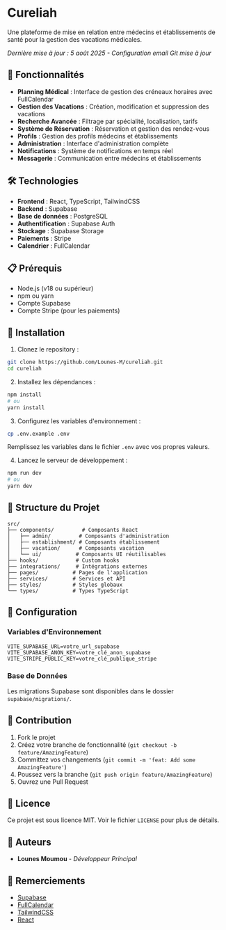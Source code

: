 # Cureliah

Une plateforme de mise en relation entre médecins et établissements de santé pour la gestion des vacations médicales.

*Dernière mise à jour : 5 août 2025 - Configuration email Git mise à jour*

## 🚀 Fonctionnalités

- **Planning Médical** : Interface de gestion des créneaux horaires avec FullCalendar
- **Gestion des Vacations** : Création, modification et suppression des vacations
- **Recherche Avancée** : Filtrage par spécialité, localisation, tarifs
- **Système de Réservation** : Réservation et gestion des rendez-vous
- **Profils** : Gestion des profils médecins et établissements
- **Administration** : Interface d'administration complète
- **Notifications** : Système de notifications en temps réel
- **Messagerie** : Communication entre médecins et établissements

## 🛠️ Technologies

- **Frontend** : React, TypeScript, TailwindCSS
- **Backend** : Supabase
- **Base de données** : PostgreSQL
- **Authentification** : Supabase Auth
- **Stockage** : Supabase Storage
- **Paiements** : Stripe
- **Calendrier** : FullCalendar

## 📋 Prérequis

- Node.js (v18 ou supérieur)
- npm ou yarn
- Compte Supabase
- Compte Stripe (pour les paiements)

## 🚀 Installation

1. Clonez le repository :
```bash
git clone https://github.com/Lounes-M/cureliah.git
cd cureliah
```

2. Installez les dépendances :
```bash
npm install
# ou
yarn install
```

3. Configurez les variables d'environnement :
```bash
cp .env.example .env
```
Remplissez les variables dans le fichier `.env` avec vos propres valeurs.

4. Lancez le serveur de développement :
```bash
npm run dev
# ou
yarn dev
```

## 📁 Structure du Projet

```
src/
├── components/         # Composants React
│   ├── admin/         # Composants d'administration
│   ├── establishment/ # Composants établissement
│   ├── vacation/      # Composants vacation
│   └── ui/           # Composants UI réutilisables
├── hooks/            # Custom hooks
├── integrations/     # Intégrations externes
├── pages/           # Pages de l'application
├── services/        # Services et API
├── styles/          # Styles globaux
└── types/           # Types TypeScript
```

## 🔧 Configuration

### Variables d'Environnement

```env
VITE_SUPABASE_URL=votre_url_supabase
VITE_SUPABASE_ANON_KEY=votre_clé_anon_supabase
VITE_STRIPE_PUBLIC_KEY=votre_clé_publique_stripe
```

### Base de Données

Les migrations Supabase sont disponibles dans le dossier `supabase/migrations/`.

## 🤝 Contribution

1. Fork le projet
2. Créez votre branche de fonctionnalité (`git checkout -b feature/AmazingFeature`)
3. Committez vos changements (`git commit -m 'feat: Add some AmazingFeature'`)
4. Poussez vers la branche (`git push origin feature/AmazingFeature`)
5. Ouvrez une Pull Request

## 📝 Licence

Ce projet est sous licence MIT. Voir le fichier `LICENSE` pour plus de détails.

## 👥 Auteurs

- **Lounes Moumou** - *Développeur Principal*

## 🙏 Remerciements

- [Supabase](https://supabase.io)
- [FullCalendar](https://fullcalendar.io)
- [TailwindCSS](https://tailwindcss.com)
- [React](https://reactjs.org)
